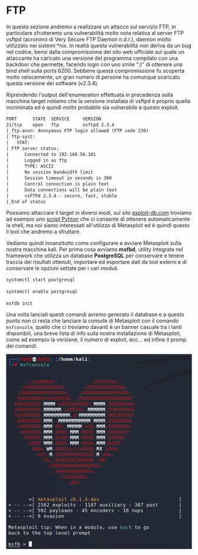 # FTP

In questa sezione andremo a realizzare un attacco sul servizio FTP, in particolare sfrutteremo una vulnerabilità molto nota relativa al server FTP vsftpd (acronimo di Very Secure FTP Daemon n.d.r.), daemon molto utilizzato nei sistemi *nix. In realtà questa vulnerabilità non deriva da un bug nel codice, bensì dalla compromissione del sito web ufficiale sul quale un attaccante ha caricato una versione del programma compilato con una backdoor che permette, facendo login con uno smile ":)" di ottenere una bind shell sulla porta 6200. Sebbene questa compromissione fu scoperta molto velocemente, un gran numero di persone ha comunque scaricato questa versione del software (v2.3.4).

Riprendendo l'output dell'enumeration effettuata in precedenza sulla macchina target notiamo che la versione installata di vsftpd è proprio quella incriminata ed è quindi molto probabile sia vulnerabile a questo exploit.

```
PORT      STATE  SERVICE     VERSION
21/tcp    open   ftp         vsftpd 2.3.4
|_ftp-anon: Anonymous FTP login allowed (FTP code 230)
| ftp-syst: 
|   STAT: 
| FTP server status:
|      Connected to 192.168.56.101
|      Logged in as ftp
|      TYPE: ASCII
|      No session bandwidth limit
|      Session timeout in seconds is 300
|      Control connection is plain text
|      Data connections will be plain text
|      vsFTPd 2.3.4 - secure, fast, stable
|_End of status
```

Possiamo attaccare il target in diversi modi, sul sito [exploit-db.com](exploit-db.com) troviamo ad esempio uno [script Pyhton](https://www.exploit-db.com/exploits/49757) che ci consente di ottenere automaticamente la shell, ma noi siamo interessati all'utilizzo di Metasploit ed è quindi questo il tool che andremo a sfruttare.

Vediamo quindi innanzitutto come configurare e avviare Metasploit sulla nostra macchina kali. Per prima cosa avviamo __msfbd__, utility integrata nel framework che utilizza un database __PostgreSQL__ per conservare e tenere traccia dei risultati ottenuti, importare ed esportare dati da tool esterni e di conservare le opzioni settate per i vari moduli.

```
systemctl start postgresql 

systemctl enable postgresql 

msfdb init
```

Una volta lanciati questi comandi avremo generato il database e a questo punto non ci resta che lanciare la console di Metasploit con il comando `msfconsole`, quello che ci troviamo davanti è un banner casuale tra i tanti disponibili, una breve lista di info sulla nostra installazione di Metasploit, come ad esempio la versione, il numero di exploit, ecc... ed infine il promp dei comandi.


<img src="/imgs/msfconsole.png" width="600"> </br>



